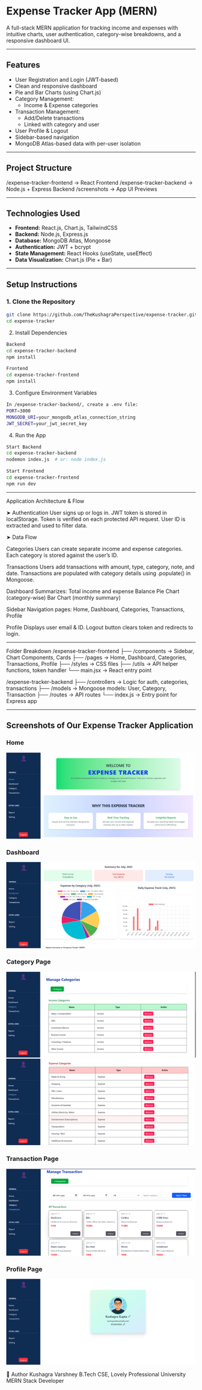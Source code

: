 #  Expense Tracker App (MERN)

A full-stack MERN application for tracking income and expenses with intuitive charts, user authentication, category-wise breakdowns, and a responsive dashboard UI.

---

##  Features

- User Registration and Login (JWT-based)
- Clean and responsive dashboard
- Pie and Bar Charts (using Chart.js)
- Category Management:
  - Income & Expense categories
- Transaction Management:
  - Add/Delete transactions
  - Linked with category and user
- User Profile & Logout
- Sidebar-based navigation
- MongoDB Atlas-based data with per-user isolation

---

##  Project Structure

/expense-tracker-frontend → React Frontend
/expense-tracker-backend → Node.js + Express Backend
/screenshots → App UI Previews


---

## Technologies Used

- **Frontend:** React.js, Chart.js, TailwindCSS
- **Backend:** Node.js, Express.js
- **Database:** MongoDB Atlas, Mongoose
- **Authentication:** JWT + bcrypt
- **State Management:** React Hooks (useState, useEffect)
- **Data Visualization:** Chart.js (Pie + Bar)

---

##  Setup Instructions

### 1. Clone the Repository
```bash
git clone https://github.com/TheKushagraPerspective/expense-tracker.git
cd expense-tracker
```


2. Install Dependencies

```bash
Backend
cd expense-tracker-backend
npm install
```

```bash
Frontend
cd expense-tracker-frontend
npm install
```


3. Configure Environment Variables

```bash
In /expense-tracker-backend/, create a .env file:
PORT=3000
MONGODB_URI=your_mongodb_atlas_connection_string
JWT_SECRET=your_jwt_secret_key
```


4. Run the App

```bash
Start Backend
cd expense-tracker-backend
nodemon index.js  # or: node index.js
```

```bash
Start Frontend
cd expense-tracker-frontend
npm run dev
```

---


Application Architecture & Flow

➤ Authentication
    User signs up or logs in.
    JWT token is stored in localStorage.
    Token is verified on each protected API request.
    User ID is extracted and used to filter data.

➤ Data Flow

Categories
    Users can create separate income and expense categories.
    Each category is stored against the user’s ID.

Transactions
    Users add transactions with amount, type, category, note, and date.
    Transactions are populated with category details using .populate() in Mongoose.

Dashboard
    Summarizes:
    Total income and expense
    Balance
    Pie Chart (category-wise)
    Bar Chart (monthly summary)

Sidebar Navigation
    pages: Home, Dashboard, Categories, Transactions, Profile

Profile
    Displays user email & ID.
    Logout button clears token and redirects to login.


---


Folder Breakdown
/expense-tracker-frontend
├── /components       → Sidebar, Chart Components, Cards
├── /pages            → Home, Dashboard, Categories, Transactions, Profile
├── /styles           → CSS files
├── /utils            → API helper functions, token handler
└── main.jsx          → React entry point

/expense-tracker-backend
├── /controllers      → Logic for auth, categories, transactions
├── /models           → Mongoose models: User, Category, Transaction
├── /routes           → API routes
└── index.js          → Entry point for Express app

---


##  Screenshots of Our Expense Tracker Application

###  Home
![Home](./screenshots/home.png)

###  Dashboard
![Dashboard](./screenshots/dashboard.png)

###  Category Page
![Category Page](./screenshots/category_income.png)
![Category Page](./screenshots/category_expense.png)

###  Transaction Page
![Transaction Page](./screenshots/transaction.png)

###  Profile Page
![Profile Page](./screenshots/profile.png)



👤 Author
Kushagra Varshney
B.Tech CSE, Lovely Professional University
MERN Stack Developer
